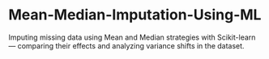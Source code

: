 # Mean-Median-Imputation-Using-ML
Imputing missing data using Mean and Median strategies with Scikit-learn — comparing their effects and analyzing variance shifts in the dataset.
